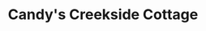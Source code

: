 ---
title: "Candy's Creekside Cottage"
url: /rimrock/candys-creekside-cottage/
shop: Antiquitäten
---